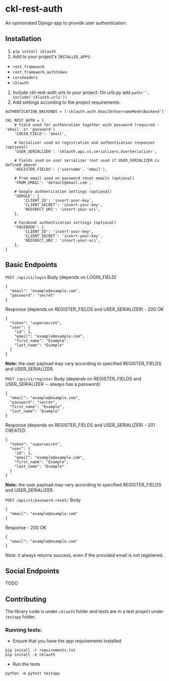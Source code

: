 # ckl-rest-auth
An opinionated Django app to provide user authentication.

## Installation

1. `pip install cklauth`
1. Add to your project's `INSTALLED_APPS`:
  - `rest_framework`
  - `rest_framework.authtoken`
  - `corsheaders`
  - `cklauth`
1. Include ckl-rest-auth urls to your project:
   On urls.py add `path('', include('cklauth.urls'))`
1. Add settings according to the project requirements:
```
AUTHENTICATION_BACKENDS = ['cklauth.auth.EmailOrUsernameModelBackend']

CKL_REST_AUTH = {
    # Field used for authencation together with password (required - 'email' or 'password')
    'LOGIN_FIELD': 'email',

    # Serializer used on registration and authentication responses (optional)
    'USER_SERIALIZER': 'cklauth.api.v1.serializers.UserSerializer',

    # Fields used on user serializer (not used if USER_SERIALIZER is defined above)
    'REGISTER_FIELDS': ('username', 'email'),

    # From email used on password reset emails (optional)
    'FROM_EMAIL': 'default@email.com',

    # Google authentication settings (optional)
    'GOOGLE': {
        'CLIENT_ID': 'insert-your-key',
        'CLIENT_SECRET': 'insert-your-key',
        'REDIRECT_URI': 'insert-your-uri',
    },

    # Facebook authentication settings (optional)
    'FACEBOOK': {
        'CLIENT_ID': 'insert-your-key',
        'CLIENT_SECRET': 'insert-your-key',
        'REDIRECT_URI': 'insert-your-uri',
    },
}
```

## Basic Endpoints

`POST /api/v1/login`
Body (depends on LOGIN_FIELD)
```
{
  "email": "example@example.com",
  "password": "secret"
}
```
Response (depends on REGISTER_FIELDS and USER_SERIALIZER) - 200 OK
```
{
  "token": "supersecret",
  "user": {
    "id": 1,
    "email": "example@example.com",
    "first_name": "Example",
    "last_name": "Example"
  }
}
```
**Note:** the user payload may vary according to specified REGISTER_FIELDS and USER_SERIALIZER.

`POST /api/v1/register`
Body (depends on REGISTER_FIELDS and USER_SERIALIZER -- always has a password)
```
{
  "email": "example@example.com",
  "password": "secret",
  "first_name": "Example",
  "last_name": "Example"
}
```
Response (depends on REGISTER_FIELDS and USER_SERIALIZER) - 201 CREATED
```
{
  "token": "supersecret",
  "user": {
    "id": 1,
    "email": "example@example.com",
    "first_name": "Example",
    "last_name": "Example"
  }
}
```
**Note:** the user payload may vary according to specified REGISTER_FIELDS and USER_SERIALIZER.

`POST /api/v1/password-reset/`
Body
```
{
  "email": "example@example.com"
}
```
Response - 200 OK
```
{
  "email": "example@example.com"
}
```
Note: it always returns success, even if the provided email is not registered.


## Social Endpoints

TODO

## Contributing

The library code is under `cklauth` folder and tests are in a test project under `testapp`
folder.

### Running tests:

* Ensure that you have the app requirements installed
```
pip install -r requirements.txt
pip install -e cklauth
```

* Run the tests
```
python -m pytest testapp
```
